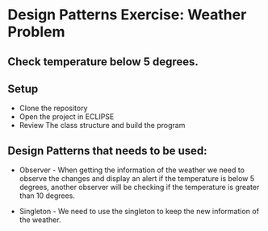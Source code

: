 # Design Patterns Exercise: Weather Problem
## Check temperature below 5 degrees.

## Setup

- Clone the repository
- Open the project in ECLIPSE
- Review The class structure and build the program

## Design Patterns that needs to be used:

- Observer - When getting the information of the weather we need to observe the changes and display an alert if the temperature is below 5 degrees, another observer will be checking if the temperature is greater than 10 degrees.

- Singleton - We need to use the singleton to keep the new information of the weather.

